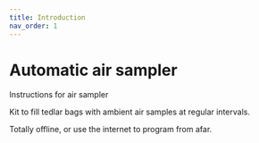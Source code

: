 ```yaml
---
title: Introduction
nav_order: 1
---
```


# Automatic air sampler

Instructions for air sampler



Kit to fill tedlar bags with ambient air samples at regular intervals.

Totally offline, or use the internet to program from afar.